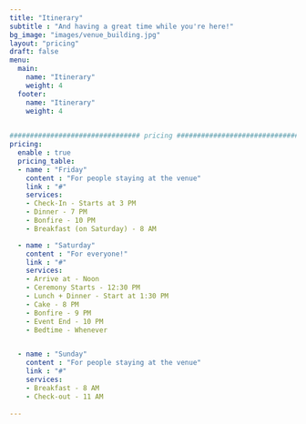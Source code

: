 ```yaml
---
title: "Itinerary"
subtitle : "And having a great time while you're here!"
bg_image: "images/venue_building.jpg"
layout: "pricing"
draft: false
menu:
  main:
    name: "Itinerary"
    weight: 4
  footer:
    name: "Itinerary"
    weight: 4
    

################################ pricing ################################
pricing:
  enable : true
  pricing_table:
  - name : "Friday"
    content : "For people staying at the venue"
    link : "#"
    services:
    - Check-In - Starts at 3 PM
    - Dinner - 7 PM
    - Bonfire - 10 PM
    - Breakfast (on Saturday) - 8 AM

  - name : "Saturday"
    content : "For everyone!"
    link : "#"
    services:
    - Arrive at - Noon 
    - Ceremony Starts - 12:30 PM
    - Lunch + Dinner - Start at 1:30 PM
    - Cake - 8 PM
    - Bonfire - 9 PM
    - Event End - 10 PM
    - Bedtime - Whenever


  - name : "Sunday"
    content : "For people staying at the venue"
    link : "#"
    services:
    - Breakfast - 8 AM
    - Check-out - 11 AM
    
---
```

